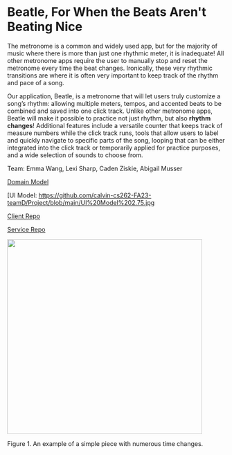 # Beatle, For When the Beats Aren't Beating Nice

The metronome is a common and widely used app, but for the majority of music where there is more than just one rhythmic meter, it is inadequate! All other metronome apps require the user to manually stop and reset the metronome every time the beat changes. Ironically, these very rhythmic transitions are where it is often very important to keep track of the rhythm and pace of a song. 

Our application, Beatle, is a metronome that will let users truly customize a song’s rhythm: allowing multiple meters, tempos, and accented beats to be combined and saved into one click track. Unlike other metronome apps, Beatle will make it possible to practice not just rhythm, but also **rhythm changes**! Additional features include a versatile counter that keeps track of measure numbers while the click track runs, tools that allow users to label and quickly navigate to specific parts of the song, looping that can be either integrated into the click track or temporarily applied for practice purposes, and a wide selection of sounds to choose from.

Team: Emma Wang, Lexi Sharp, Caden Ziskie, Abigail Musser

[Domain Model](https://github.com/calvin-cs262-FA23-teamD/Project/blob/main/Domain-Model%202.5.jpg)

[UI Model: https://github.com/calvin-cs262-FA23-teamD/Project/blob/main/UI%20Model%202.75.jpg

[Client Repo](https://github.com/calvin-cs262-FA23-teamD/Client)

[Service Repo](https://github.com/calvin-cs262-FA23-teamD/Service)

<img src="https://github.com/calvin-cs262-FA23-teamD/Project/assets/128867721/79260b92-fab4-4de1-9614-a610671962d0" width="450"/>

Figure 1. An example of a simple piece with numerous time changes.
